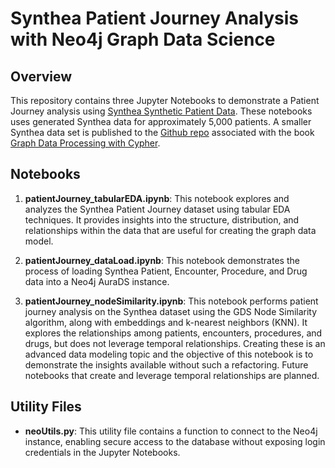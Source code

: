 # Synthea Patient Journey Analysis with Neo4j Graph Data Science

## Overview
This repository contains three Jupyter Notebooks to demonstrate a Patient Journey analysis using [Synthea Synthetic Patient Data](https://synthea.mitre.org/). These notebooks uses generated Synthea data for approximately 5,000 patients. A smaller Synthea data set is published to the [Github repo](https://www.packtpub.com/product/graph-data-processing-with-cypher/9781804611074) associated with the book [Graph Data Processing with Cypher](https://www.packtpub.com/product/graph-data-processing-with-cypher/9781804611074).

## Notebooks

1. **patientJourney_tabularEDA.ipynb**: This notebook explores and analyzes the Synthea Patient Journey dataset using tabular EDA techniques. It provides insights into the structure, distribution, and relationships within the data that are useful for creating the graph data model.

2. **patientJourney_dataLoad.ipynb**: This notebook demonstrates the process of loading Synthea Patient, Encounter, Procedure, and Drug data into a Neo4j AuraDS instance. 

3. **patientJourney_nodeSimilarity.ipynb**: This notebook performs patient journey analysis on the Synthea dataset using the GDS Node Similarity algorithm, along with embeddings and k-nearest neighbors (KNN). It explores the relationships among patients, encounters, procedures, and drugs, but does not leverage temporal relationships. Creating these is an advanced data modeling topic and the objective of this notebook is to demonstrate the insights available without such a refactoring. Future notebooks that create and leverage temporal relationships are planned.

## Utility Files

- **neoUtils.py**: This utility file contains a function to connect to the Neo4j instance, enabling secure access to the database without exposing login credentials in the Jupyter Notebooks.
